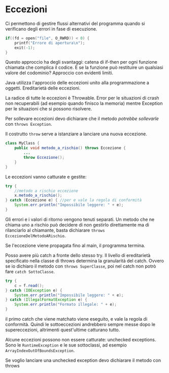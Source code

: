 # Eccezioni

Ci permettono di gestire flussi alternativi del programma quando si verificano degli errori
in fase di esecuzione.

```c
if((fd = open("file", O_RWRD)) < 0) {
    printf("Errore di apertura\n");
    exit(-1);
}
```

Questo approccio ha degli svantaggi: catena di if-then per ogni funzione chiamata che complica
il codice. E se la funzione può restituire un qualsiasi valore del codominio?
Approccio con evidenti limiti.

Java utilizza l'approccio delle eccezioni unito alla programmazione a oggetti. Ereditarietà delle eccezioni.

La radice di tutte le eccezioni è Throwable. Error per le situazioni di crash non recuperabili
(ad esempio quando finisco la memoria) mentre Exception per le situazioni che si possono risolvere.

Per sollevare eccezioni devo dichiarare che il metodo _potrebbe sollevarle_ con `throws Exception`.

Il costrutto `throw` serve a istanziare a lanciare una nuova eccezione.

```java
class MyClass {
    public void metodo_a_rischio() throws Eccezione {
        ...
        throw Eccezione();
    }
}
```

Le eccezioni vanno catturate e gestite:

```java
try {
    //metodo a rischio eccezione
    x.metodo_a_rischio();
} catch (Eccezione e) { //per e vale la regola di conformità
    System.err.println("Impossibile leggere: " + e);
}
```

Gli errori e i valori di ritorno vengono tenuti separati.
Un metodo che ne chiama uno a rischio può decidere di non gestirlo direttamente
ma di rilanciarlo al chiamante, basta dichiarare `throws EccezioneDelMetodoARischio`.

Se l'eccezione viene propagata fino al main, il programma termina.

Posso avere più catch a fronte dello stesso try. Il livello di ereditarietà specificato nella
classe di throws determina la granularità del catch.
Ovvero se io dichiaro il metodo con `throws SuperClasse`, poi nel catch non potrò fare
`catch SottoClasse`.

```java
try {
    c = f.read();
} catch (IOException e) {
    System.err.println("Impossibile leggere: " + e);
} catch (IllegalFormatException e) {
    System.err.println("Formato illegale: " + e);
}
```

il primo catch che viene matchato viene eseguito, e vale la regola di conformità.
Quindi le sottoeccezioni andrebbero sempre messe dopo le supereccezioni, altrimenti
quest'ultime catturano tutto.

Alcune eccezioni possono non essere catturate: unchecked exceptions.
Sono le `RuntimeException` e le sue sottoclassi, ad esempio `ArrayIndexOutOfBoundsException`.


Se voglio lanciare una unchecked exception devo dichiarare il metodo con throws
